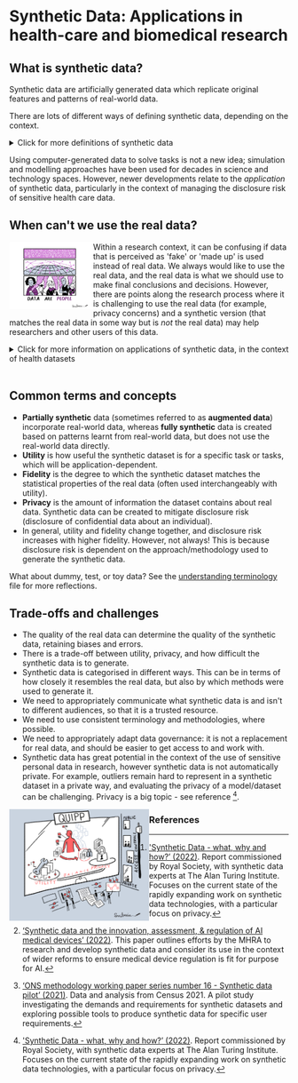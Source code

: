 Synthetic Data: Applications in health-care and biomedical research
===

## What is synthetic data?

Synthetic data are artificially generated data which replicate original features and patterns of real-world data.

There are lots of different ways of defining synthetic data, depending on the context.

<details>
  <summary>Click for more definitions of synthetic data</summary>  
  <br />
  
  > "Synthetic data is data that has been generated using a purpose-built mathematical model or algorithm, with the aim of solving a (set of) data science task(s)."[^1] 
  
  > "Conceptually, synthetic data are artificial data that mimics the properties of and relationships in real data. The quality of synthetic data depends on the approach taken to synthetic data generation."[^2] 
  
  > "Synthetic data are microdata records created to improve data utility while preventing disclosure of confidential respondent information. Synthetic data is created by statistically modelling original data and then using those models to generate new data values that reproduce the original data’s statistical properties …" Source: US Census Bureau[^3] 

</details>
  
Using computer-generated data to solve tasks is not a new idea; simulation and modelling approaches have been used for decades in science and technology spaces. However, newer developments relate to the *application* of synthetic data, particularly in the context of managing the disclosure risk of sensitive health care data. 

## When can't we use the real data?

<img align="left" width="30%" height="40%" src="illustrations/DataArePeople.jpg" alt=Data Are People>

Within a research context, it can be confusing if data that is perceived as 'fake' or 'made up' is used instead of real data. We always would like to use the real data, and the real data is what we should use to make final conclusions and decisions. However, there are points along the research process where it is challenging to use the real data (for example, privacy concerns) and a synthetic version (that matches the real data in some way but is *not* the real data) may help researchers and other users of this data. 

<details>
  <summary> Click for more information on applications of synthetic data, in the context of health datasets</summary>
  <br />

  > Health databases can contain information about a large group of people, making the hosting and sharing of these databases challenging. It can be hard to share real data when it contains sensitive personal information about individuals - we do have some good anonymisation approaches to remove the risk of disclosure, however some risk will always remain. Accessing these databases can also cost money.
  
  > For these reasons, and more, scientists working in health-care and biomedical research have sought to overcome some of these privacy concerns by generating synthetic versions of datasets of interest. In theory, the synthetic data should be safer and easier to access, therefore allowing researchers to learn the structure, features and patterns of the real dataset without actually accessing it directly. Easier and earlier access should facilitate promotion of these datasets, training of people and acceleration/refinement of research workflows. In the context of AI, high fidelity synthetic data can be used to train and validate machine learning models; synthetic datasets can be created to be different to the real data in specific ways to address a certain bias in the real data, for example under-sampling of sub-groups within a population. 

 </details>
<br />

## Common terms and concepts
- **Partially synthetic** data (sometimes referred to as **augmented data**) incorporate real-world data, whereas **fully synthetic** data is created based on patterns learnt from real-world data, but does not use the real-world data directly.
- **Utility** is how useful the synthetic dataset is for a specific task or tasks, which will be application-dependent. 
- **Fidelity** is the degree to which the synthetic dataset matches the statistical properties of the real data (often used interchangeably with utility). 
- **Privacy** is the amount of information the dataset contains about real data. Synthetic data can be created to mitigate disclosure risk (disclosure of confidential data about an individual).
- In general, utility and fidelity change together, and disclosure risk increases with higher fidelity. However, not always! This is because disclosure risk is dependent on the approach/methodology used to generate the synthetic data.

What about dummy, test, or toy data? See the [understanding terminology](1a-understanding-terminology.md) file for more reflections.

## Trade-offs and challenges
- The quality of the real data can determine the quality of the synthetic data, retaining biases and errors.
- There is a trade-off between utility, privacy, and how difficult the synthetic data is to generate.
- Synthetic data is categorised in different ways. This can be in terms of how closely it resembles the real data, but also by which methods were used to generate it.
- We need to appropriately communicate what synthetic data is and isn't to different audiences, so that it is a trusted resource.
- We need to use consistent terminology and methodologies, where possible.
- We need to appropriately adapt data governance: it is not a replacement for real data, and should be easier to get access to and work with. 
- Synthetic data has great potential in the context of the use of sensitive personal data in research, however synthetic data is not automatically private. For example, outliers remain hard to represent in a synthetic dataset in a private way, and evaluating the privacy of a model/dataset can be challenging. Privacy is a big topic - see reference [^1].

<img align="left" width="50%" height="50%" src="illustrations/utility-vs-privacy.jpg">

### References

[^1]: ['Synthetic Data - what, why and how?’ (2022)](https://arxiv.org/pdf/2205.03257.pdf). Report commissioned by Royal Society, with synthetic data experts at The Alan Turing Institute. Focuses on the current state of the rapidly expanding work on synthetic data technologies, with a particular focus on privacy.

[^2]: [‘Synthetic data and the innovation, assessment, & regulation of AI medical devices’ (2022)](https://cprd.com/sites/default/files/2022-12/Myles%20et%20al.%20preprint_2022.pdf). This paper outlines efforts by the MHRA to research and develop synthetic data and consider its use in the context of wider reforms to ensure medical device regulation is fit for purpose for AI.

[^3]: [‘ONS methodology working paper series number 16 - Synthetic data pilot’ (2021)](https://www.ons.gov.uk/methodology/methodologicalpublications/generalmethodology/onsworkingpaperseries/onsmethodologyworkingpaperseriesnumber16syntheticdatapilot). Data and analysis from Census 2021. A pilot study investigating the demands and requirements for synthetic datasets and exploring possible tools to produce synthetic data for specific user requirements.  

